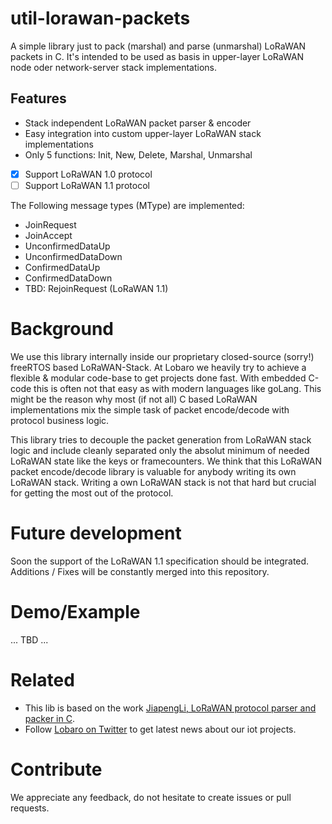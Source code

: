 # util-lorawan-packets

A simple library just to pack (marshal) and parse (unmarshal) LoRaWAN packets in C. 
It's intended to be used as basis in upper-layer LoRaWAN node oder network-server stack implementations. 

## Features

- Stack independent LoRaWAN packet parser & encoder
- Easy integration into custom upper-layer LoRaWAN stack implementations
- Only 5 functions: Init, New, Delete, Marshal, Unmarshal
- [x] Support LoRaWAN 1.0 protocol
- [ ] Support LoRaWAN 1.1 protocol

The Following message types (MType) are implemented:
- JoinRequest 
- JoinAccept
- UnconfirmedDataUp
- UnconfirmedDataDown
- ConfirmedDataUp
- ConfirmedDataDown
- TBD: RejoinRequest (LoRaWAN 1.1)

# Background 

We use this library internally inside our proprietary closed-source (sorry!) freeRTOS based LoRaWAN-Stack. 
At Lobaro we heavily try to achieve a flexible & modular code-base to get projects done fast. With embedded C-code this is often not that easy as with modern languages like goLang. This might be the reason why most (if not all) C based LoRaWAN implementations mix the simple task of packet encode/decode with protocol business logic. 

This library tries to decouple the packet generation from LoRaWAN stack logic and include cleanly separated only the absolut minimum of needed LoRaWAN state like the keys or framecounters. We think that this LoRaWAN packet encode/decode library is valuable for anybody writing its own LoRaWAN stack. Writing a own LoRaWAN stack is not that hard but crucial for getting the most out of the protocol.

# Future development

Soon the support of the LoRaWAN 1.1 specification should be integrated. Additions / Fixes will be constantly merged into this repository. 

# Demo/Example

... TBD ...

# Related

- This lib is based on the work [JiapengLi, LoRaWAN protocol parser and packer in C](https://github.com/markdown-it/markdown-it). 
- Follow [Lobaro on Twitter](https://twitter.com/LobaroHH) to get latest news about our iot projects.

# Contribute
We appreciate any feedback, do not hesitate to create issues or pull requests.

